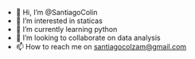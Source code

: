 - 👋 Hi, I’m @SantiagoColin
- 👀 I’m interested in staticas
- 🌱 I’m currently learning python
- 💞️ I’m looking to collaborate on data analysis
- 📫 How to reach me on santiagocolzam@gmail.com

<!---
SantiagoColin/SantiagoColin is a ✨ special ✨ repository because its `README.md` (this file) appears on your GitHub profile.
You can click the Preview link to take a look at your changes.
--->
